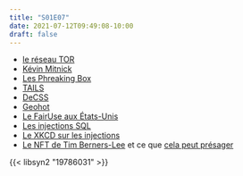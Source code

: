 ```yaml
---
title: "S01E07"
date: 2021-07-12T09:49:08-10:00
draft: false
---
```


  - [le réseau TOR](https://www.torproject.org/fr/)
  - [Kévin Mitnick](https://fr.wikipedia.org/wiki/Kevin_Mitnick)
  - [Les Phreaking Box](https://en.wikipedia.org/wiki/Phreaking_box)
  - [TAILS](https://tails.boum.org)
  - [DeCSS](https://fr.wikipedia.org/wiki/DeCSS)
  - [Geohot](https://fr.wikipedia.org/wiki/George_Hotz)
  - [Le FairUse aux États-Unis](https://fr.wikipedia.org/wiki/Fair_use)
  - [Les injections SQL](https://fr.wikipedia.org/wiki/Injection_SQL)
  - [Le XKCD sur les injections](https://xkcd.com/327/)
  - [Le NFT de Tim Berners-Lee](https://www.sothebys.com/en/buy/auction/2021/this-changed-everything-source-code-for-www-x-tim-berners-lee-an-nft/source-code-for-the-www) et ce que [cela peut présager](https://www.wired.com/story/www-code-nft-tim-berners-lee-auction/)

{{< libsyn2 "19786031" >}}